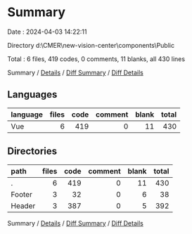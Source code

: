 # Summary

Date : 2024-04-03 14:22:11

Directory d:\\CMER\\new-vision-center\\components\\Public

Total : 6 files,  419 codes, 0 comments, 11 blanks, all 430 lines

Summary / [Details](details.md) / [Diff Summary](diff.md) / [Diff Details](diff-details.md)

## Languages
| language | files | code | comment | blank | total |
| :--- | ---: | ---: | ---: | ---: | ---: |
| Vue | 6 | 419 | 0 | 11 | 430 |

## Directories
| path | files | code | comment | blank | total |
| :--- | ---: | ---: | ---: | ---: | ---: |
| . | 6 | 419 | 0 | 11 | 430 |
| Footer | 3 | 32 | 0 | 6 | 38 |
| Header | 3 | 387 | 0 | 5 | 392 |

Summary / [Details](details.md) / [Diff Summary](diff.md) / [Diff Details](diff-details.md)